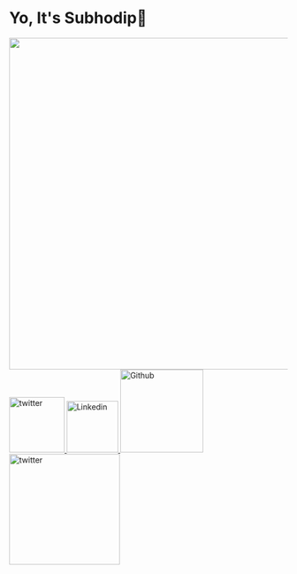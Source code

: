 <h1 > Yo, It's Subhodip👋</h1>

<img src="/subh-developer.gif" width="600"/>

<br>

<div>
<a href="https://twitter.com/intent/follow?screen_name=subh_cs">
  <img alt = "twitter" src="https://img.shields.io/twitter/follow/subh_cs?label=Follow"  width="100"/>  
</a>
<a href="https://www.linkedin.com/in/subh-cs/">
  <img alt = "Linkedin" src="https://img.shields.io/badge/-Subh-blue?style=flat-square&logo=Linkedin&logoColor=white&link=https://www.linkedin.com/in/subh-cs/" width="93"/>  
</a>
<a href="https://github.com/subh-cs">
<img alt = "Github" src="https://img.shields.io/github/followers/subh-cs?label=Follow&style=social"  width="150"/>  
</a>
<a href="https://github.com/subh-cs">
  <img alt = "twitter" src="https://komarev.com/ghpvc/?username=subh-cs&color=brightgreen" width="200"/>  
</a>

</div>


